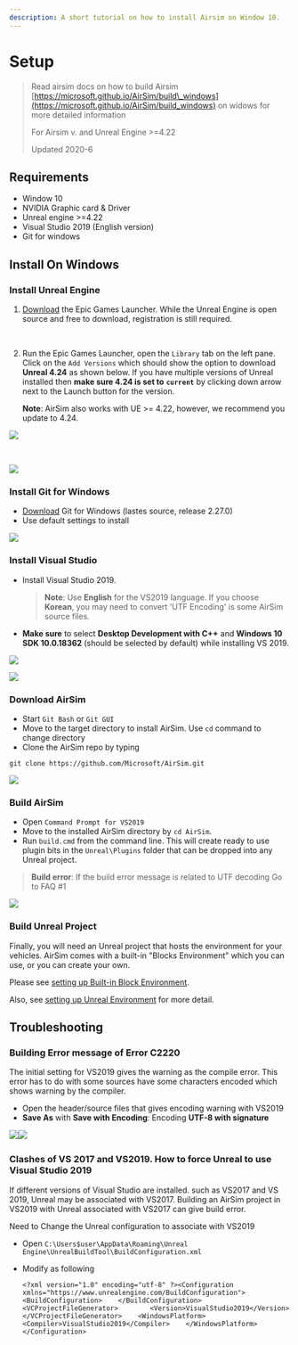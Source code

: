 ```yaml
---
description: A short tutorial on how to install Airsim on Window 10.
---
```


# Setup

> Read airsim docs  on how to build Airsim [https://microsoft.github.io/AirSim/build\_windows](https://microsoft.github.io/AirSim/build_windows) on widows  for more detailed information
>
> For Airsim v. and Unreal Engine &gt;=4.22 
>
> Updated 2020-6

## Requirements

* Window 10
* NVIDIA Graphic card & Driver
* Unreal engine &gt;=4.22
* Visual Studio 2019 \(English version\)
* Git for windows

## Install On Windows <a id="on-windows"></a>

### Install Unreal Engine <a id="install-unreal-engine"></a>

1. ​[Download](https://www.unrealengine.com/download) the Epic Games Launcher. While the Unreal Engine is open source and free to download, registration is still required.

   ​​​‌

2. Run the Epic Games Launcher, open the `Library` tab on the left pane. Click on the `Add Versions` which should show the option to download **Unreal 4.24** as shown below. If you have multiple versions of Unreal installed then **make sure 4.24 is set to** **`current`** by clicking down arrow next to the Launch button for the version.

   **Note**: AirSim also works with UE &gt;= 4.22, however, we recommend you update to 4.24.

![](https://gblobscdn.gitbook.com/assets%2F-MAwtzMy_pbrChIExFtN%2Fsync%2Fb98bb2fcd3c88380c2b3f9da53a85db5f4b4b10f.jpg?alt=media)

​‌

![](https://gblobscdn.gitbook.com/assets%2F-MAwtzMy_pbrChIExFtN%2Fsync%2F0aa9b007473f7411472a76b0360d56c756a9cf38.jpg?alt=media)

### Install Git for Windows <a id="install-git-for-windows"></a>

* ​[Download](https://git-scm.com/) Git for Windows \(lastes source, release 2.27.0\)
* Use default settings to install

![](https://gblobscdn.gitbook.com/assets%2F-MAwtzMy_pbrChIExFtN%2Fsync%2F31be58c30532533eefac7da6ca8e31d795d3b847.jpg?alt=media)

### Install Visual Studio <a id="install-visual-studio"></a>

* Install Visual Studio 2019.

  > **Note**: Use **English** for the VS2019 language. If you choose **Korean**, you may need to convert 'UTF Encoding' is some AirSim source files.

* **Make sure** to select **Desktop Development with C++** and **Windows 10 SDK 10.0.18362** \(should be selected by default\) while installing VS 2019.

![](https://gblobscdn.gitbook.com/assets%2F-MAwtzMy_pbrChIExFtN%2Fsync%2F2f96a5b58c61231e6399e6b95a7e612c7d99e4bc.jpg?alt=media)

![](https://gblobscdn.gitbook.com/assets%2F-MAwtzMy_pbrChIExFtN%2Fsync%2Fca9578365549c3576af3f7f46d325019eb978d5d.jpg?alt=media)

### Download AirSim <a id="download-airsim"></a>

* Start `Git Bash` or `Git GUI`
* Move to the target directory to install AirSim. Use `cd` command to change directory
* Clone the AirSim repo by typing

```text
git clone https://github.com/Microsoft/AirSim.git
```

![](https://gblobscdn.gitbook.com/assets%2F-MAwtzMy_pbrChIExFtN%2Fsync%2F9af9c754644d72b14a9346fcb0c1f3a2491f02df.jpg?alt=media)

### Build AirSim <a id="build-airsim"></a>

* Open `Command Prompt for VS2019`
* Move to the installed AirSim directory by `cd AirSim`.
* Run `build.cmd` from the command line. This will create ready to use plugin bits in the `Unreal\Plugins` folder that can be dropped into any Unreal project.

> **Build error**: If the build error message is related to UTF decoding Go to FAQ \#1

![](https://gblobscdn.gitbook.com/assets%2F-MAwtzMy_pbrChIExFtN%2Fsync%2F03cfbd6fc4a97e718c471a515e6c9549ae524619.jpg?alt=media)

### Build Unreal Project <a id="build-unreal-project"></a>

Finally, you will need an Unreal project that hosts the environment for your vehicles. AirSim comes with a built-in "Blocks Environment" which you can use, or you can create your own.‌

Please see [setting up Built-in Block Environment](https://app.gitbook.com/@ykkim/s/wiki/~/drafts/-MEYPohdVfVbg_mME8yG/simulator/airsim/tutorial/tutorial_block).‌

Also, see [setting up Unreal Environment](https://microsoft.github.io/AirSim/unreal_proj/) for more detail.‌

## Troubleshooting <a id="troubleshooting"></a>

### Building Error message of Error C2220 <a id="building-error-message-of-error-c2220"></a>

The initial setting for VS2019 gives the warning as the compile error. This error has to do with some sources have some characters encoded which shows warning by the compiler.‌

* Open the header/source files that gives encoding warning with VS2019
* **Save As** with **Save with Encoding**: Encoding **UTF-8 with signature**

​![](https://gblobscdn.gitbook.com/assets%2F-MAwtzMy_pbrChIExFtN%2Fsync%2F0372e208fbae13123284b0cd92ebffd107b31253.jpg?alt=media)​![](https://gblobscdn.gitbook.com/assets%2F-MAwtzMy_pbrChIExFtN%2Fsync%2Fc8810f140df0e6756949dd99370cf0c9a146d3c8.jpg?alt=media)‌

### Clashes of VS 2017 and VS2019. How to force Unreal to use Visual Studio 2019 <a id="clashes-of-vs-2017-and-vs-2019-how-to-force-unreal-to-use-visual-studio-2019"></a>

If different versions of Visual Studio are installed. such as VS2017 and VS 2019, Unreal may be associated with VS2017. Building an AirSim project in VS2019 with Unreal associated with VS2017 can give build error.‌

Need to Change the Unreal configuration to associate with VS2019‌

* Open `C:\Users$user\AppData\Roaming\Unreal Engine\UnrealBuildTool\BuildConfiguration.xml`
* Modify as following

  ```text
  <?xml version="1.0" encoding="utf-8" ?><Configuration xmlns="https://www.unrealengine.com/BuildConfiguration"><BuildConfiguration>    </BuildConfiguration>    <VCProjectFileGenerator>        <Version>VisualStudio2019</Version>    </VCProjectFileGenerator>​    <WindowsPlatform>        <Compiler>VisualStudio2019</Compiler>    </WindowsPlatform></Configuration>
  ```

​





